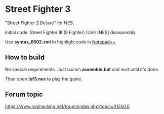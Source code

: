 # Street Fighter 3

"Street Fighter 2 Deluxe" for NES.

Initial code: Street Fighter III (9 Fighter) (Unl) [NES] disassembly.

Use **syntax_6502.xml** to highlight code in [Notepad++](https://notepad-plus-plus.org/).



## How to build

No special requirements. Just launch **assemble.bat** and wait until it's done.

Then open **!sf3.nes** to play the game.



## Forum topic

https://www.romhacking.net/forum/index.php?topic=31550.0
